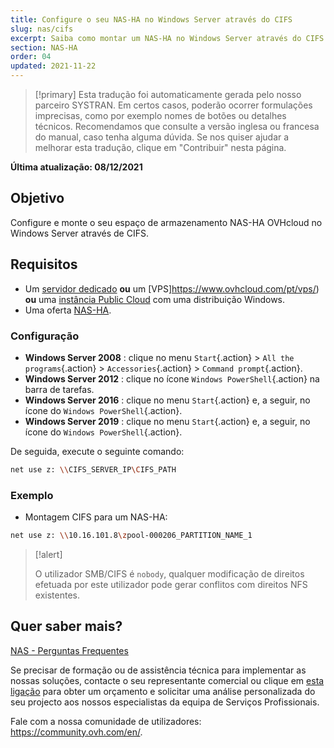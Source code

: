 ```yaml
---
title: Configure o seu NAS-HA no Windows Server através do CIFS
slug: nas/cifs
excerpt: Saiba como montar um NAS-HA no Windows Server através do CIFS.
section: NAS-HA
order: 04
updated: 2021-11-22
---
```


> [!primary]
> Esta tradução foi automaticamente gerada pelo nosso parceiro SYSTRAN. Em certos casos, poderão ocorrer formulações imprecisas, como por exemplo nomes de botões ou detalhes técnicos. Recomendamos que consulte a versão inglesa ou francesa do manual, caso tenha alguma dúvida. Se nos quiser ajudar a melhorar esta tradução, clique em "Contribuir" nesta página.
>

**Última atualização: 08/12/2021**

## Objetivo

Configure e monte o seu espaço de armazenamento NAS-HA OVHcloud no Windows Server através de CIFS.

## Requisitos

- Um [servidor dedicado](https://www.ovhcloud.com/pt/bare-metal/) **ou** um [VPS]https://www.ovhcloud.com/pt/vps/) **ou** uma [instância Public Cloud](https://www.ovhcloud.com/pt/public-cloud/) com uma distribuição Windows.
- Uma oferta [NAS-HA](https://www.ovh.pt/nas/).

### Configuração

- **Windows Server 2008** : clique no menu `Start`{.action} > `All the programs`{.action} > `Accessories`{.action} > `Command prompt`{.action}.
- **Windows Server 2012** : clique no ícone `Windows PowerShell`{.action} na barra de tarefas.
- **Windows Server 2016** : clique no menu `Start`{.action} e, a seguir, no ícone do `Windows PowerShell`{.action}.
- **Windows Server 2019** : clique no menu `Start`{.action} e, a seguir, no ícone do `Windows PowerShell`{.action}.

De seguida, execute o seguinte comando:

```bash
net use z: \\CIFS_SERVER_IP\CIFS_PATH
```

### Exemplo

- Montagem CIFS para um NAS-HA:

```bash
net use z: \\10.16.101.8\zpool-000206_PARTITION_NAME_1
```

> [!alert]
>
> O utilizador SMB/CIFS é `nobody`, qualquer modificação de direitos efetuada por este utilizador pode gerar conflitos com direitos NFS existentes.
> 

## Quer saber mais?

[NAS - Perguntas Frequentes](https://docs.ovh.com/pt/storage/file-storage/nas/faq/)

Se precisar de formação ou de assistência técnica para implementar as nossas soluções, contacte o seu representante comercial ou clique em [esta ligação](https://www.ovhcloud.com/pt/professional-services/) para obter um orçamento e solicitar uma análise personalizada do seu projecto aos nossos especialistas da equipa de Serviços Profissionais.

Fale com a nossa comunidade de utilizadores: <https://community.ovh.com/en/>.